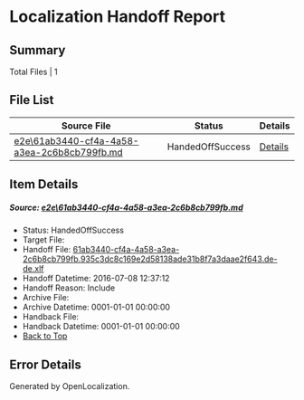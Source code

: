 # <a name='report-top'></a> Localization Handoff Report

## Summary
 Total Files | 1

## File List
 Source File | Status | Details 
 ----------- | ------ | ------- 
 [e2e\61ab3440-cf4a-4a58-a3ea-2c6b8cb799fb.md](https://github.com/OpenLocalizationTestOrg/oltest/blob/3cd8a622e7d20c1eb81334ee84aff825a6298bfd/e2e/61ab3440-cf4a-4a58-a3ea-2c6b8cb799fb.md) | HandedOffSuccess | [Details](#2b722fc44742d9ca6b4a91cd084926e39bd78b674)

## Item Details
##### <a name='2b722fc44742d9ca6b4a91cd084926e39bd78b674'></a> Source: [e2e\61ab3440-cf4a-4a58-a3ea-2c6b8cb799fb.md](https://github.com/OpenLocalizationTestOrg/oltest/blob/3cd8a622e7d20c1eb81334ee84aff825a6298bfd/e2e/61ab3440-cf4a-4a58-a3ea-2c6b8cb799fb.md)
* Status: HandedOffSuccess
* Target File: 
* Handoff File: [61ab3440-cf4a-4a58-a3ea-2c6b8cb799fb.935c3dc8c169e2d58138ade31b8f7a3daae2f643.de-de.xlf](https://github.com/OpenLocalizationTestOrg/olhandoff-e2e/blob/82baaa670f278f5535f14899db7537311c10e15b/ol-handoff/OpenLocalizationTestOrg/oltest-dede-fly/ci/ht/61ab3440-cf4a-4a58-a3ea-2c6b8cb799fb.935c3dc8c169e2d58138ade31b8f7a3daae2f643.de-de.xlf)
* Handoff Datetime: 2016-07-08 12:37:12
* Handoff Reason: Include
* Archive File: 
* Archive Datetime: 0001-01-01 00:00:00
* Handback File: 
* Handback Datetime: 0001-01-01 00:00:00
* [Back to Top](#report-top)


## Error Details

Generated by OpenLocalization.
